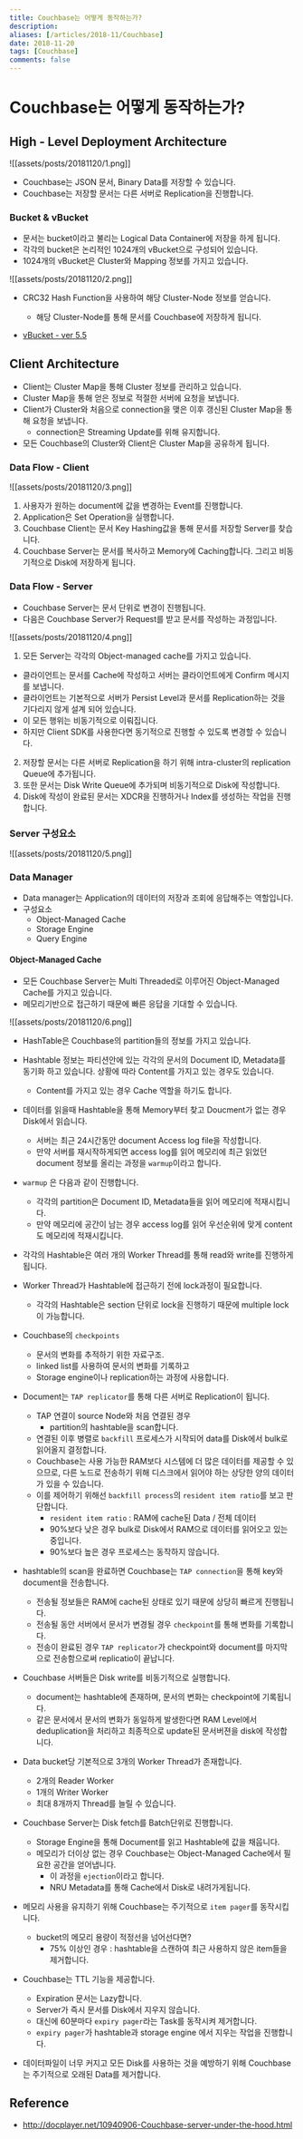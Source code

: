 ```yaml
---
title: Couchbase는 어떻게 동작하는가?
description: 
aliases: [/articles/2018-11/Couchbase]
date: 2018-11-20
tags: [Couchbase]
comments: false
---
```

# Couchbase는 어떻게 동작하는가?
## High - Level Deployment Architecture

![[assets/posts/20181120/1.png]]

- Couchbase는 JSON 문서, Binary Data를 저장할 수 있습니다.
- Couchbase는 저장할 문서는 다른 서버로 Replication을 진행합니다.

### Bucket & vBucket
- 문서는 bucket이라고 불리는 Logical Data Container에 저장을 하게 됩니다.
- 각각의 bucket은 논리적인 1024개의 vBucket으로 구성되어 있습니다.
- 1024개의 vBucket은 Cluster와 Mapping 정보를 가지고 있습니다.

![[assets/posts/20181120/2.png]]

- CRC32 Hash Function을 사용하여 해당 Cluster-Node 정보를 얻습니다.
    - 해당 Cluster-Node를 통해 문서를 Couchbase에 저장하게 됩니다.

- [vBucket - ver 5.5](https://docs.couchbase.com/server/5.5/understanding-couchbase/buckets-memory-and-storage/vbuckets.html)


## Client Architecture
- Client는 Cluster Map을 통해 Cluster 정보를 관리하고 있습니다.
- Cluster Map을 통해 얻은 정보로 적절한 서버에 요청을 보냅니다.
- Client가 Cluster와 처음으로 connection을 맺은 이후 갱신된 Cluster Map을 통해 요청을 보냅니다.
    - connection은 Streaming Update를 위해 유지합니다.
- 모든 Couchbase의 Cluster와 Client은 Cluster Map을 공유하게 됩니다.

### Data Flow - Client

![[assets/posts/20181120/3.png]]

1. 사용자가 원하는 document에 값을 변경하는 Event를 진행합니다.
2. Application은 Set Operation을 실행합니다.
3. Couchbase Client는 문서 Key Hashing값을 통해 문서를 저장할 Server를 찾습니다.
4. Couchbase Server는 문서를 복사하고 Memory에 Caching합니다. 그리고 비동기적으로 Disk에 저장하게 됩니다.

### Data Flow - Server
- Couchbase Server는 문서 단위로 변경이 진행됩니다.
- 다음은 Couchbase Server가 Request를 받고 문서를 작성하는 과정입니다.

![[assets/posts/20181120/4.png]]

1. 모든 Server는 각각의 Object-managed cache를 가지고 있습니다.
- 클라이언트는 문서를 Cache에 작성하고 서버는 클라이언트에게 Confirm 메시지를 보냅니다.
- 클라이언트는 기본적으로 서버가 Persist Level과 문서를 Replication하는 것을 기다리지 않게 설계 되어 있습니다.
- 이 모든 행위는 비동기적으로 이뤄집니다.
- 하지만 Client SDK를 사용한다면 동기적으로 진행할 수 있도록 변경할 수 있습니다.

2. 저장할 문서는 다른 서버로 Replication을 하기 위해 intra-cluster의 replication Queue에 추가됩니다.
3. 또한 문서는 Disk Write Queue에 추가되며 비동기적으로 Disk에 작성합니다.
4. Disk에 작성이 완료된 문서는 XDCR을 진행하거나 Index를 생성하는 작업을 진행합니다.

### Server 구성요소
![[assets/posts/20181120/5.png]]

### Data Manager
- Data manager는 Application의 데이터의 저장과 조회에 응답해주는 역할입니다.
- 구성요소
    - Object-Managed Cache
    - Storage Engine
    - Query Engine

#### Object-Managed Cache
- 모든 Couchbase Server는 Multi Threaded로 이루어진 Object-Managed Cache를 가지고 있습니다.
- 메모리기반으로 접근하기 때문에 빠른 응답을 기대할 수 있습니다.

![[assets/posts/20181120/6.png]]

- HashTable은 Couchbase의 partition들의 정보를 가지고 있습니다.
- Hashtable 정보는 파티션안에 있는 각각의 문서의 Document ID, Metadata를 동기화 하고 있습니다. 상황에 따라 Content를 가지고 있는 경우도 있습니다.
    - Content를 가지고 있는 경우 Cache 역할을 하기도 합니다.
- 데이터를 읽을때 Hashtable을 통해 Memory부터 찾고 Doucment가 없는 경우 Disk에서 읽습니다.
    - 서버는 최근 24시간동안 document Access log file을 작성합니다.
    - 만약 서버를 재시작하게되면 access log를 읽어 메모리에 최근 읽었던 document 정보를 올리는 과정을 `warmup`이라고 합니다.
- `warmup` 은 다음과 같이 진행합니다.
    - 각각의 partition은 Document ID, Metadata들을 읽어 메모리에 적재시킵니다.
    - 만약 메모리에 공간이 남는 경우 access log를 읽어 우선순위에 맞게 content도 메모리에 적재시킵니다.


- 각각의 Hashtable은 여러 개의 Worker Thread를 통해 read와 write를 진행하게 됩니다.
- Worker Thread가 Hashtable에 접근하기 전에 lock과정이 필요합니다.
    - 각각의 Hashtable은 section 단위로 lock을 진행하기 때문에 multiple lock이 가능합니다.
- Couchbase의 `checkpoints`
    - 문서의 변화를 추적하기 위한 자료구조.
    - linked list를 사용하여 문서의 변화를 기록하고
    - Storage engine이나 replication하는 과정에 사용합니다.

- Document는 `TAP replicator`를 통해 다른 서버로 Replication이 됩니다.
    - TAP 연결이 source Node와 처음 연결된 경우
        - partition의 hashtable을 scan합니다.
    - 연결된 이후 병렬로 `backfill` 프로세스가 시작되어 data를 Disk에서 bulk로 읽어올지 결정합니다.
    - Couchbase는 사용 가능한 RAM보다 시스템에 더 많은 데이터를 제공할 수 있으므로, 다른 노드로 전송하기 위해 디스크에서 읽어야 하는 상당한 양의 데이터가 있을 수 있습니다.
    - 이를 제어하기 위해선 `backfill process`의 `resident item ratio`를 보고 판단합니다.
        - `resident item ratio` : RAM에 cache된 Data / 전체 데이터
        - 90%보다 낮은 경우 bulk로 Disk에서 RAM으로 데이터를 읽어오고 있는 중입니다.
        - 90%보다 높은 경우 프로세스는 동작하지 않습니다.
- hashtable의 scan을 완료하면 Couchbase는 `TAP connection`을 통해 key와 document을 전송합니다.
    - 전송될 정보들은 RAM에 cache된 상태로 있기 때문에 상당히 빠르게 진행됩니다.
    - 전송될 동안 서버에서 문서가 변경될 경우 `checkpoint`를 통해 변화를 기록합니다.
    - 전송이 완료된 경우 `TAP replicator`가 checkpoint와 document를 마지막으로 전송함으로써 replicatio이 끝납니다.

- Couchbase 서버들은 Disk write를 비동기적으로 실행합니다.
    - document는 hashtable에 존재하며, 문서의 변화는 checkpoint에 기록됩니다.
    - 같은 문서에서 문서의 변화가 동일하게 발생한다면 RAM Level에서 deduplication을 처리하고 최종적으로 update된 문서버젼을 disk에 작성합니다.
- Data bucket당 기본적으로 3개의 Worker Thread가 존재합니다.
    - 2개의 Reader Worker
    - 1개의 Writer Worker
    - 최대 8개까지 Thread를 늘릴 수 있습니다.
- Couchbase Server는 Disk fetch를 Batch단위로 진행합니다.
    - Storage Engine을 통해 Document를 읽고 Hashtable에 값을 채웁니다.
    - 메모리가 더이상 없는 경우 Couchbase는 Object-Managed Cache에서 필요한 공간을 얻어냅니다.
        - 이 과정을 `ejection`이라고 합니다.
        - NRU Metadata를 통해 Cache에서 Disk로 내려가게됩니다.
-  메모리 사용을 유지하기 위해 Couchbase는 주기적으로 `item pager`를 동작시킵니다.
    - bucket의 메모리 용량이 적정선을 넘어선다면?
        - 75% 이상인 경우 : hashtable을 스캔하여 최근 사용하지 않은 item들을 제거합니다.

- Couchbase는 TTL 기능을 제공합니다.
    - Expiration 문서는 Lazy합니다.
    - Server가 즉시 문서를 Disk에서 지우지 않습니다.
    - 대신에 60분마다 `expiry pager`라는 Task를 동작시켜 제거합니다.
    - `expiry pager`가 hashtable과 storage engine 에서 지우는 작업을 진행합니다.


- 데이터파일이 너무 커지고 모든 Disk를 사용하는 것을 예방하기 위해 Couchbase는 주기적으로 오래된 Data를 제거합니다.
## Reference
- <http://docplayer.net/10940906-Couchbase-server-under-the-hood.html>
